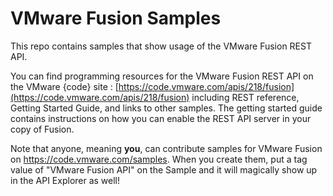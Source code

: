 # VMware Fusion Samples
This repo contains samples that show usage of the VMware Fusion REST API.

You can find programming resources for the VMware Fusion REST API on the VMware {code} site : [https://code.vmware.com/apis/218/fusion](https://code.vmware.com/apis/218/fusion) including REST reference, Getting Started Guide, and links to other samples.  The getting started guide contains instructions on how you can enable the REST API server in your copy of Fusion.  

Note that anyone, meaning **you**, can contribute samples for VMware Fusion on https://code.vmware.com/samples.  When you create them, put a tag value of "VMware Fusion API" on the Sample and it will magically show up in the API Explorer as well! 
